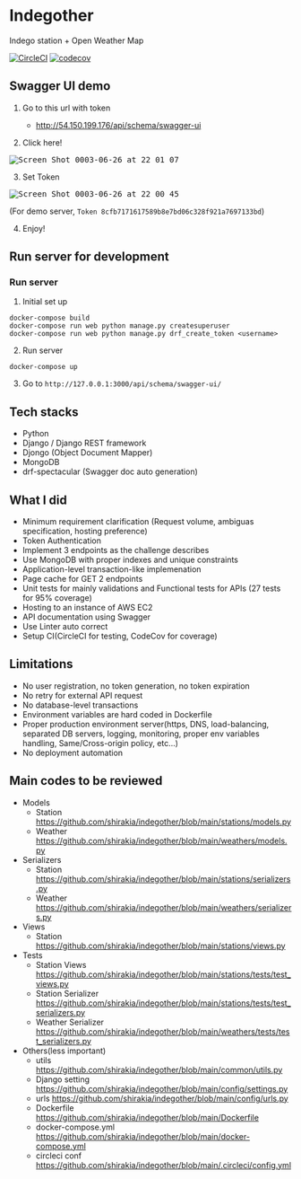 # Indegother

Indego station + Open Weather Map

[![CircleCI](https://circleci.com/gh/shirakia/indegother/tree/main.svg?style=svg)](https://circleci.com/gh/shirakia/indegother/tree/main)
[![codecov](https://codecov.io/gh/shirakia/indegother/branch/main/graph/badge.svg?token=MSHF4XNC7K)](https://codecov.io/gh/shirakia/indegother)

## Swagger UI demo

1. Go to this url with token
    - http://54.150.199.176/api/schema/swagger-ui

2. Click here!

<kbd>![Screen Shot 0003-06-26 at 22 01 07](https://user-images.githubusercontent.com/728375/123513835-66b7ee00-d6ca-11eb-9af9-7c11cd549864.png)</kbd>

3. Set Token

<kbd>![Screen Shot 0003-06-26 at 22 00 45](https://user-images.githubusercontent.com/728375/123513824-599aff00-d6ca-11eb-98e0-51602cfb2207.png)</kbd>

(For demo server, `Token 8cfb7171617589b8e7bd06c328f921a7697133bd`)

4. Enjoy!

## Run server for development

### Run server

1. Initial set up
```
docker-compose build
docker-compose run web python manage.py createsuperuser
docker-compose run web python manage.py drf_create_token <username>
```

2. Run server
```
docker-compose up
```

3. Go to `http://127.0.0.1:3000/api/schema/swagger-ui/`

## Tech stacks
- Python
- Django / Django REST framework
- Djongo (Object Document Mapper)
- MongoDB
- drf-spectacular (Swagger doc auto generation)

## What I did
- Minimum requirement clarification (Request volume, ambiguas specification, hosting preference)
- Token Authentication
- Implement 3 endpoints as the challenge describes
- Use MongoDB with proper indexes and unique constraints
- Application-level transaction-like implemenation
- Page cache for GET 2 endpoints
- Unit tests for mainly validations and Functional tests for APIs (27 tests for 95% coverage)
- Hosting to an instance of AWS EC2
- API documentation using Swagger
- Use Linter auto correct
- Setup CI(CircleCI for testing, CodeCov for coverage)

## Limitations
- No user registration, no token generation, no token expiration
- No retry for external API request
- No database-level transactions
- Environment variables are hard coded in Dockerfile
- Proper production environment server(https, DNS, load-balancing, separated DB servers, logging, monitoring, proper env variables handling, Same/Cross-origin policy, etc...)
- No deployment automation

## Main codes to be reviewed
- Models
    - Station https://github.com/shirakia/indegother/blob/main/stations/models.py
    - Weather https://github.com/shirakia/indegother/blob/main/weathers/models.py
- Serializers
    - Station https://github.com/shirakia/indegother/blob/main/stations/serializers.py
    - Weather https://github.com/shirakia/indegother/blob/main/weathers/serializers.py
- Views
    - Station https://github.com/shirakia/indegother/blob/main/stations/views.py
- Tests
    - Station Views      https://github.com/shirakia/indegother/blob/main/stations/tests/test_views.py
    - Station Serializer https://github.com/shirakia/indegother/blob/main/stations/tests/test_serializers.py
    - Weather Serializer https://github.com/shirakia/indegother/blob/main/weathers/tests/test_serializers.py
- Others(less important)
    - utils https://github.com/shirakia/indegother/blob/main/common/utils.py
    - Django setting https://github.com/shirakia/indegother/blob/main/config/settings.py
    - urls https://github.com/shirakia/indegother/blob/main/config/urls.py
    - Dockerfile https://github.com/shirakia/indegother/blob/main/Dockerfile
    - docker-compose.yml https://github.com/shirakia/indegother/blob/main/docker-compose.yml
    - circleci conf https://github.com/shirakia/indegother/blob/main/.circleci/config.yml
